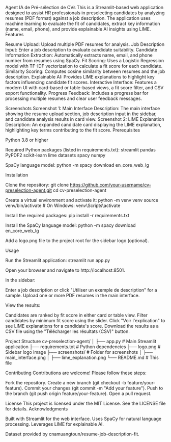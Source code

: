 Agent IA de Pré-sélection de CVs
This is a Streamlit-based web application designed to assist HR professionals in preselecting candidates by analyzing resumes (PDF format) against a job description. The application uses machine learning to evaluate the fit of candidates, extract key information (name, email, phone), and provide explainable AI insights using LIME.
Features

Resume Upload: Upload multiple PDF resumes for analysis.
Job Description Input: Enter a job description to evaluate candidate suitability.
Candidate Information Extraction: Automatically extracts name, email, and phone number from resumes using SpaCy.
Fit Scoring: Uses a Logistic Regression model with TF-IDF vectorization to calculate a fit score for each candidate.
Similarity Scoring: Computes cosine similarity between resumes and the job description.
Explainable AI: Provides LIME explanations to highlight key factors influencing candidate fit scores.
Interactive Interface: Features a modern UI with card-based or table-based views, a fit score filter, and CSV export functionality.
Progress Feedback: Includes a progress bar for processing multiple resumes and clear user feedback messages.

Screenshots
Screenshot 1: Main Interface
Description: The main interface showing the resume upload section, job description input in the sidebar, and candidate analysis results in card view.
Screenshot 2: LIME Explanation
Description: An expanded candidate card displaying the LIME explanation, highlighting key terms contributing to the fit score.
Prerequisites

Python 3.8 or higher

Required Python packages (listed in requirements.txt):
streamlit
pandas
PyPDF2
scikit-learn
lime
datasets
spacy
numpy


SpaCy language model:
python -m spacy download en_core_web_lg



Installation

Clone the repository:
git clone https://github.com/your-username/cv-preselection-agent.git
cd cv-preselection-agent


Create a virtual environment and activate it:
python -m venv venv
source venv/bin/activate  # On Windows: venv\Scripts\activate


Install the required packages:
pip install -r requirements.txt


Install the SpaCy language model:
python -m spacy download en_core_web_lg


Add a logo.png file to the project root for the sidebar logo (optional).


Usage

Run the Streamlit application:
streamlit run app.py


Open your browser and navigate to http://localhost:8501.

In the sidebar:

Enter a job description or click "Utiliser un exemple de description" for a sample.
Upload one or more PDF resumes in the main interface.


View the results:

Candidates are ranked by fit score in either card or table view.
Filter candidates by minimum fit score using the slider.
Click "Voir l'explication" to see LIME explanations for a candidate's score.
Download the results as a CSV file using the "Télécharger les résultats (CSV)" button.



Project Structure
cv-preselection-agent/
│
├── app.py              # Main Streamlit application
├── requirements.txt    # Python dependencies
├── logo.png            # Sidebar logo image
├── screenshots/        # Folder for screenshots
│   ├── main_interface.png
│   ├── lime_explanation.png
└── README.md           # This file

Contributing
Contributions are welcome! Please follow these steps:

Fork the repository.
Create a new branch (git checkout -b feature/your-feature).
Commit your changes (git commit -m "Add your feature").
Push to the branch (git push origin feature/your-feature).
Open a pull request.

License
This project is licensed under the MIT License. See the LICENSE file for details.
Acknowledgments

Built with Streamlit for the web interface.
Uses SpaCy for natural language processing.
Leverages LIME for explainable AI.

Dataset provided by cnamuangtoun/resume-job-description-fit.
